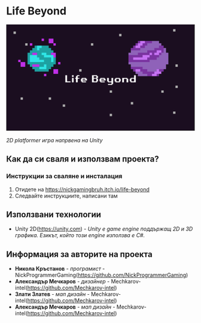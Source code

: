 # Life Beyond

![Logo](Cover.PNG)

*2D platformer игра напрвена на Unity*

## Как да си сваля и използвам проекта?

### Инструкции за сваляне и инсталация

1) Отидете на https://nickgamingbruh.itch.io/life-beyond
2) Следвайте инструкциите, написани там

## Използвани технологии

* Unity 2D(https://unity.com) - *Unity е game engine поддържащ 2D и 3D графика. Езикът, който този engine използва е C#.*

## Информация за авторите на проекта

* **Никола Кръстанов** - *програмист* - NickProgrammerGaming(https://github.com/NickProgrammerGaming)
* **Александър Мечкаров** - *дизайнер* - Mechkarov-intel(https://github.com/Mechkarov-intel)
* **Злати Златев** - *мап дизайн* - Mechkarov-intel(https://github.com/Mechkarov-intel)
* **Александър Мечкаров** - *мап дизайн* - Mechkarov-intel(https://github.com/Mechkarov-intel)
